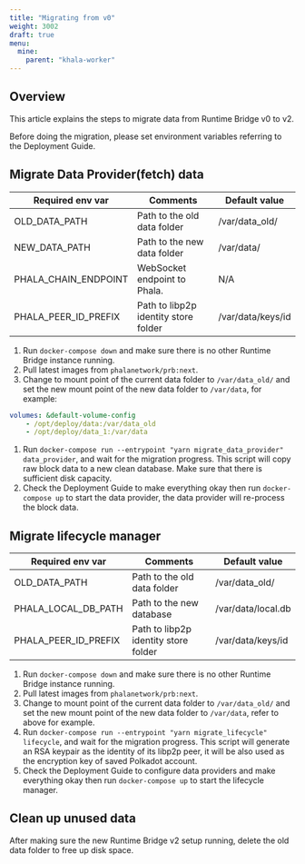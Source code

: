 ```yaml
---
title: "Migrating from v0"
weight: 3002
draft: true
menu:
  mine:
    parent: "khala-worker"
---
```


## Overview

This article explains the steps to migrate data from Runtime Bridge v0 to v2.

Before doing the migration, please set environment variables referring to the Deployment Guide.

## Migrate Data Provider(fetch) data

| Required env var | Comments | Default value |
| --- | --- | --- |
| OLD_DATA_PATH | Path to the old data folder | /var/data_old/ |
| NEW_DATA_PATH | Path to the new data folder | /var/data/ |
| PHALA_CHAIN_ENDPOINT | WebSocket endpoint to Phala. | N/A |
| PHALA_PEER_ID_PREFIX | Path to libp2p identity store folder | /var/data/keys/id |
1. Run `docker-compose down` and make sure there is no other Runtime Bridge instance running.
2. Pull latest images from `phalanetwork/prb:next`.
3. Change to mount point of the current data folder to `/var/data_old/` and set the new mount point of the new data folder to `/var/data`, for example:

```yaml
volumes: &default-volume-config
    - /opt/deploy/data:/var/data_old
    - /opt/deploy/data_1:/var/data
```

1. Run `docker-compose run --entrypoint "yarn migrate_data_provider" data_provider`, and wait for the migration progress. This script will copy raw block data to a new clean database. Make sure that there is sufficient disk capacity.
2. Check the Deployment Guide to make everything okay then run `docker-compose up` to start the data provider, the data provider will re-process the block data.

## Migrate lifecycle manager

| Required env var | Comments | Default value |
| --- | --- | --- |
| OLD_DATA_PATH | Path to the old data folder | /var/data_old/ |
| PHALA_LOCAL_DB_PATH | Path to the new database | /var/data/local.db |
| PHALA_PEER_ID_PREFIX | Path to libp2p identity store folder | /var/data/keys/id |
1. Run `docker-compose down` and make sure there is no other Runtime Bridge instance running.
2. Pull latest images from `phalanetwork/prb:next`.
3. Change to mount point of the current data folder to `/var/data_old/` and set the new mount point of the new data folder to `/var/data`, refer to above for example.
4. Run `docker-compose run --entrypoint "yarn migrate_lifecycle" lifecycle`, and wait for the migration progress. This script will generate an RSA keypair as the identity of its libp2p peer, it will be also used as the encryption key of saved Polkadot account.
5. Check the Deployment Guide to configure data providers and make everything okay then run `docker-compose up` to start the lifecycle manager.

## Clean up unused data

After making sure the new Runtime Bridge v2 setup running, delete the old data folder to free up disk space.
